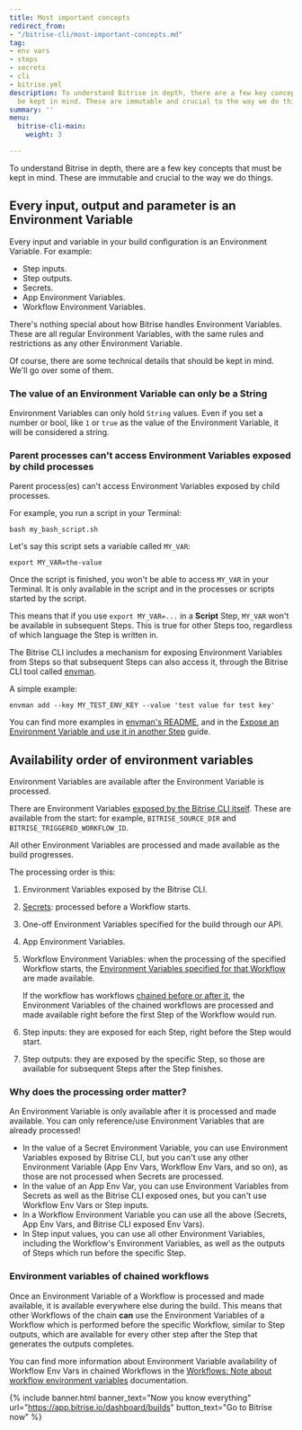 ```yaml
---
title: Most important concepts
redirect_from:
- "/bitrise-cli/most-important-concepts.md"
tag:
- env vars
- steps
- secrets
- cli
- bitrise.yml
description: To understand Bitrise in depth, there are a few key concepts that must
  be kept in mind. These are immutable and crucial to the way we do things.
summary: ''
menu:
  bitrise-cli-main:
    weight: 3

---
```

To understand Bitrise in depth, there are a few key concepts that must be kept in mind. These are immutable and crucial to the way we do things.

## Every input, output and parameter is an Environment Variable

Every input and variable in your build configuration is an Environment Variable. For example:

* Step inputs.
* Step outputs.
* Secrets.
* App Environment Variables.
* Workflow Environment Variables.

There's nothing special about how Bitrise handles Environment Variables. These are all regular Environment Variables, with the same rules and restrictions as any other Environment Variable.

Of course, there are some technical details that should be kept in mind. We'll go over some of them.

### The value of an Environment Variable can only be a String

Environment Variables can only hold `String` values. Even if you set a number or bool, like `1` or `true` as the value of the Environment Variable, it will be considered a string.

### Parent processes can't access Environment Variables exposed by child processes

Parent process(es) can't access Environment Variables exposed by child processes.

For example, you run a script in your Terminal:

    bash my_bash_script.sh

Let's say this script sets a variable called `MY_VAR`:

    export MY_VAR=the-value

Once the script is finished, you won't be able to access `MY_VAR` in your Terminal. It is only available in the script and in the processes or scripts started by the script.

This means that if you use `export MY_VAR=...` in a **Script** Step, `MY_VAR` won't be available in subsequent Steps. This is true for other Steps too, regardless of which language the Step is written in.

The Bitrise CLI includes a mechanism for exposing Environment Variables from Steps so that subsequent Steps can also access it, through the Bitrise CLI tool called [envman](https://github.com/bitrise-io/envman).

A simple example:

    envman add --key MY_TEST_ENV_KEY --value 'test value for test key'

You can find more examples in [envman's README](https://github.com/bitrise-io/envman), and in the [Expose an Environment Variable and use it in another Step](/tips-and-tricks/expose-environment-variable) guide.

## Availability order of environment variables

Environment Variables are available after the Environment Variable is processed.

There are Environment Variables [exposed by the Bitrise CLI itself](/builds/available-environment-variables/#exposed-by-the-bitrise-cli). These are available from the start: for example, `BITRISE_SOURCE_DIR` and `BITRISE_TRIGGERED_WORKFLOW_ID`.

All other Environment Variables are processed and made available as the build progresses.

The processing order is this:

1. Environment Variables exposed by the Bitrise CLI.
2. [Secrets](/bitrise-cli/secrets/): processed before a Workflow starts.
3. One-off Environment Variables specified for the build through our API.
4. App Environment Variables.
5. Workflow Environment Variables: when the processing of the specified Workflow starts, the [Environment Variables specified for that Workflow](/bitrise-cli/workflows/#defining-workflow-specific-parameters-and-environment-variables) are made available.

   If the workflow has workflows [chained before or after it](https://devcenter.bitrise.io/getting-started/getting-started-workflows/#chaining-workflows-together), the Environment Variables of the chained workflows are processed and made available right before the first Step of the Workflow would run.
6. Step inputs: they are exposed for each Step, right before the Step would start.
7. Step outputs: they are exposed by the specific Step, so those are available for subsequent Steps after the Step finishes.

### Why does the processing order matter?

An Environment Variable is only available after it is processed and made available. You can only reference/use Environment Variables that are already processed!

* In the value of a Secret Environment Variable, you can use Environment Variables exposed by Bitrise CLI, but you can't use any other Environment Variable (App Env Vars, Workflow Env Vars, and so on), as those are not processed when Secrets are processed.
* In the value of an App Env Var, you can use Environment Variables from Secrets as well as the Bitrise CLI exposed ones, but you can't use Workflow Env Vars or Step inputs.
* In a Workflow Environment Variable you can use all the above (Secrets, App Env Vars, and Bitrise CLI exposed Env Vars).
* In Step input values, you can use all other Environment Variables, including the Workflow's Environment Variables, as well as the outputs of Steps which run before the specific Step.

### Environment variables of chained workflows

Once an Environment Variable of a Workflow is processed and made available, it is available everywhere else during the build. This means that other Workflows of the chain **can** use the Environment Variables of a Workflow which is performed before the specific Workflow, similar to Step outputs, which are available for every other step after the Step that generates the outputs completes.

You can find more information about Environment Variable availability of Workflow Env Vars in chained Workflows in the [Workflows: Note about workflow environment variables](/bitrise-cli/workflows/#about-workflow-environment-variables) documentation.

{% include banner.html banner_text="Now you know everything" url="https://app.bitrise.io/dashboard/builds" button_text="Go to Bitrise now" %}